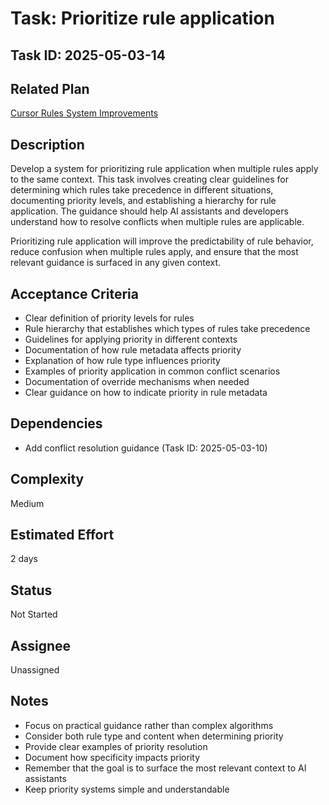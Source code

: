 # Task: Prioritize rule application

## Task ID: 2025-05-03-14

## Related Plan

[Cursor Rules System Improvements](../plans/cursor-rules-improvement.md)

## Description

Develop a system for prioritizing rule application when multiple rules apply to the same context. This task involves creating clear guidelines for determining which rules take precedence in different situations, documenting priority levels, and establishing a hierarchy for rule application. The guidance should help AI assistants and developers understand how to resolve conflicts when multiple rules are applicable.

Prioritizing rule application will improve the predictability of rule behavior, reduce confusion when multiple rules apply, and ensure that the most relevant guidance is surfaced in any given context.

## Acceptance Criteria

- Clear definition of priority levels for rules
- Rule hierarchy that establishes which types of rules take precedence
- Guidelines for applying priority in different contexts
- Documentation of how rule metadata affects priority
- Explanation of how rule type influences priority
- Examples of priority application in common conflict scenarios
- Documentation of override mechanisms when needed
- Clear guidance on how to indicate priority in rule metadata

## Dependencies

- Add conflict resolution guidance (Task ID: 2025-05-03-10)

## Complexity

Medium

## Estimated Effort

2 days

## Status

Not Started

## Assignee

Unassigned

## Notes

- Focus on practical guidance rather than complex algorithms
- Consider both rule type and content when determining priority
- Provide clear examples of priority resolution
- Document how specificity impacts priority
- Remember that the goal is to surface the most relevant context to AI assistants
- Keep priority systems simple and understandable
